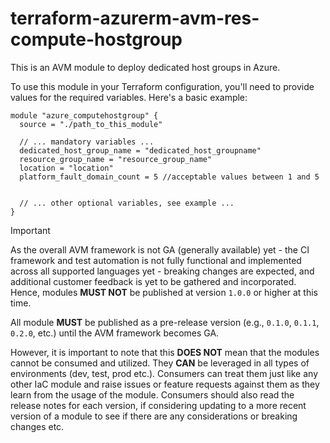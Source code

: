 # terraform-azurerm-avm-res-compute-hostgroup

This is an AVM module to deploy dedicated host groups in Azure.

To use this module in your Terraform configuration, you'll need to provide values for the required variables. Here's a basic example:

```
module "azure_computehostgroup" {
  source = "./path_to_this_module"

  // ... mandatory variables ...
  dedicated_host_group_name = "dedicated_host_groupname"
  resource_group_name = "resource_group_name"
  location = "location"
  platform_fault_domain_count = 5 //acceptable values between 1 and 5


  // ... other optional variables, see example ...
}
```

> [!IMPORTANT]
> As the overall AVM framework is not GA (generally available) yet - the CI framework and test automation is not fully functional and implemented across all supported languages yet - breaking changes are expected, and additional customer feedback is yet to be gathered and incorporated. Hence, modules **MUST NOT** be published at version `1.0.0` or higher at this time.
> 
> All module **MUST** be published as a pre-release version (e.g., `0.1.0`, `0.1.1`, `0.2.0`, etc.) until the AVM framework becomes GA.
> 
> However, it is important to note that this **DOES NOT** mean that the modules cannot be consumed and utilized. They **CAN** be leveraged in all types of environments (dev, test, prod etc.). Consumers can treat them just like any other IaC module and raise issues or feature requests against them as they learn from the usage of the module. Consumers should also read the release notes for each version, if considering updating to a more recent version of a module to see if there are any considerations or breaking changes etc.
